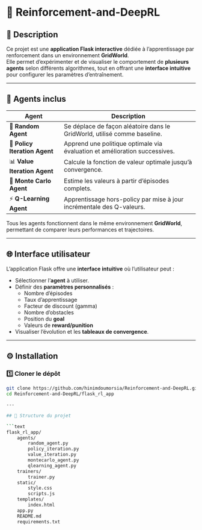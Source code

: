 # 🧠 Reinforcement-and-DeepRL

## 🚀 Description
Ce projet est une **application Flask interactive** dédiée à l’apprentissage par renforcement dans un environnement **GridWorld**.  
Elle permet d’expérimenter et de visualiser le comportement de **plusieurs agents** selon différents algorithmes, tout en offrant une **interface intuitive** pour configurer les paramètres d’entraînement.

---

## 🤖 Agents inclus

| Agent | Description |
|-------|------------|
| 🔀 **Random Agent** | Se déplace de façon aléatoire dans le GridWorld, utilisé comme baseline. |
| 🧭 **Policy Iteration Agent** | Apprend une politique optimale via évaluation et amélioration successives. |
| 📊 **Value Iteration Agent** | Calcule la fonction de valeur optimale jusqu’à convergence. |
| 🎲 **Monte Carlo Agent** | Estime les valeurs à partir d’épisodes complets. |
| ⚡ **Q-Learning Agent** | Apprentissage hors-policy par mise à jour incrémentale des Q-valeurs. |

Tous les agents fonctionnent dans le même environnement **GridWorld**, permettant de comparer leurs performances et trajectoires.

---

## 🌐 Interface utilisateur

L’application Flask offre une **interface intuitive** où l’utilisateur peut :  
- Sélectionner l’**agent** à utiliser.  
- Définir des **paramètres personnalisés** :  
  - Nombre d’épisodes  
  - Taux d’apprentissage  
  - Facteur de discount (gamma)  
  - Nombre d’obstacles  
  - Position du **goal**  
  - Valeurs de **reward/punition**  
- Visualiser l’évolution et les **tableaux de convergence**.

---

## ⚙️ Installation

### 1️⃣ Cloner le dépôt
```bash
git clone https://github.com/hinimdoumorsia/Reinforcement-and-DeepRL.git
cd Reinforcement-and-DeepRL/flask_rl_app

---

## 📂 Structure du projet

```text
flask_rl_app/
    agents/
        random_agent.py
        policy_iteration.py
        value_iteration.py
        montecarlo_agent.py
        qlearning_agent.py
    trainers/
        trainer.py
    static/
        style.css
        scripts.js
    templates/
        index.html
    app.py
    README.md
    requirements.txt




